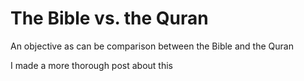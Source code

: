 # The Bible vs. the Quran
An objective as can be comparison between the Bible and the Quran

I made a more thorough post about this 
